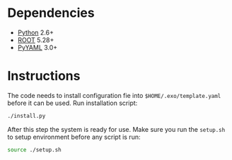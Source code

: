 # Dependencies

* [Python](http://www.python.org) 2.6+
* [ROOT](http://root.cern.ch) 5.28+
* [PyYAML](http://pyyaml.org/wiki/PyYAML) 3.0+

# Instructions 

The code needs to install configuration fie into ```$HOME/.exo/template.yaml```
before it can be used. Run installation script:

```bash
./install.py
```

After this step the system is ready for use. Make sure you run the
```setup.sh``` to setup environment before any script is run:

```bash
source ./setup.sh
```
